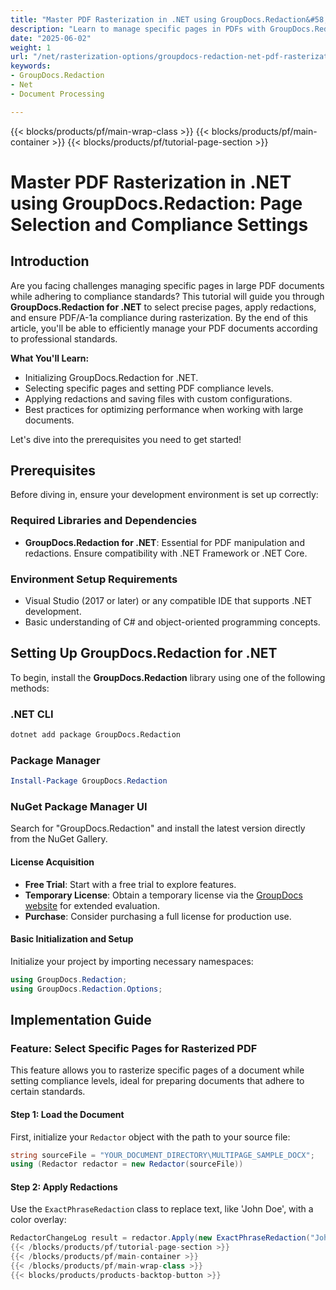 ```yaml
---
title: "Master PDF Rasterization in .NET using GroupDocs.Redaction&#58; Page Selection and Compliance Settings"
description: "Learn to manage specific pages in PDFs with GroupDocs.Redaction for .NET, ensuring compliance with PDF/A-1a standards. Perfect for document management professionals."
date: "2025-06-02"
weight: 1
url: "/net/rasterization-options/groupdocs-redaction-net-pdf-rasterization-compliance/"
keywords:
- GroupDocs.Redaction
- Net
- Document Processing

---
```


{{< blocks/products/pf/main-wrap-class >}}
{{< blocks/products/pf/main-container >}}
{{< blocks/products/pf/tutorial-page-section >}}
# Master PDF Rasterization in .NET using GroupDocs.Redaction: Page Selection and Compliance Settings

## Introduction

Are you facing challenges managing specific pages in large PDF documents while adhering to compliance standards? This tutorial will guide you through **GroupDocs.Redaction for .NET** to select precise pages, apply redactions, and ensure PDF/A-1a compliance during rasterization. By the end of this article, you'll be able to efficiently manage your PDF documents according to professional standards.

**What You'll Learn:**

- Initializing GroupDocs.Redaction for .NET.
- Selecting specific pages and setting PDF compliance levels.
- Applying redactions and saving files with custom configurations.
- Best practices for optimizing performance when working with large documents.

Let's dive into the prerequisites you need to get started!

## Prerequisites

Before diving in, ensure your development environment is set up correctly:

### Required Libraries and Dependencies

- **GroupDocs.Redaction for .NET**: Essential for PDF manipulation and redactions. Ensure compatibility with .NET Framework or .NET Core.

### Environment Setup Requirements

- Visual Studio (2017 or later) or any compatible IDE that supports .NET development.
- Basic understanding of C# and object-oriented programming concepts.

## Setting Up GroupDocs.Redaction for .NET

To begin, install the **GroupDocs.Redaction** library using one of the following methods:

### .NET CLI
```bash
dotnet add package GroupDocs.Redaction
```

### Package Manager
```powershell
Install-Package GroupDocs.Redaction
```

### NuGet Package Manager UI
Search for "GroupDocs.Redaction" and install the latest version directly from the NuGet Gallery.

#### License Acquisition

- **Free Trial**: Start with a free trial to explore features.
- **Temporary License**: Obtain a temporary license via the [GroupDocs website](https://purchase.groupdocs.com/temporary-license/) for extended evaluation.
- **Purchase**: Consider purchasing a full license for production use.

#### Basic Initialization and Setup

Initialize your project by importing necessary namespaces:

```csharp
using GroupDocs.Redaction;
using GroupDocs.Redaction.Options;
```

## Implementation Guide

### Feature: Select Specific Pages for Rasterized PDF

This feature allows you to rasterize specific pages of a document while setting compliance levels, ideal for preparing documents that adhere to certain standards.

#### Step 1: Load the Document

First, initialize your `Redactor` object with the path to your source file:

```csharp
string sourceFile = "YOUR_DOCUMENT_DIRECTORY\MULTIPAGE_SAMPLE_DOCX";
using (Redactor redactor = new Redactor(sourceFile))
```

#### Step 2: Apply Redactions

Use the `ExactPhraseRedaction` class to replace text, like 'John Doe', with a color overlay:

```csharp
RedactorChangeLog result = redactor.Apply(new ExactPhraseRedaction("John Doe\
{{< /blocks/products/pf/tutorial-page-section >}}
{{< /blocks/products/pf/main-container >}}
{{< /blocks/products/pf/main-wrap-class >}}
{{< blocks/products/products-backtop-button >}}
